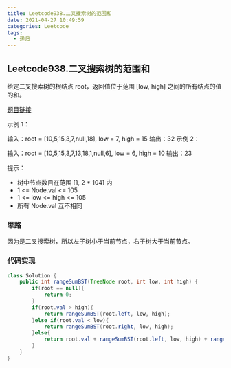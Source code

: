 ```yaml
---
title: Leetcode938.二叉搜索树的范围和
date: 2021-04-27 10:49:59
categories: Leetcode
tags:
  - 递归
---
```


## Leetcode938.二叉搜索树的范围和

给定二叉搜索树的根结点 root，返回值位于范围 [low, high] 之间的所有结点的值的和。

 [题目链接](https://leetcode-cn.com/problems/range-sum-of-bst)

<!--more-->

示例 1：


输入：root = [10,5,15,3,7,null,18], low = 7, high = 15
输出：32
示例 2：


输入：root = [10,5,15,3,7,13,18,1,null,6], low = 6, high = 10
输出：23


提示：

- 树中节点数目在范围 [1, 2 * 104] 内
- 1 <= Node.val <= 105
- 1 <= low <= high <= 105
- 所有 Node.val 互不相同



### 思路

因为是二叉搜索树，所以左子树小于当前节点，右子树大于当前节点。



### 代码实现

```java
class Solution {
    public int rangeSumBST(TreeNode root, int low, int high) {
        if(root == null){
            return 0;
        }
        if(root.val > high){
            return rangeSumBST(root.left, low, high);
        }else if(root.val < low){
            return rangeSumBST(root.right, low, high);
        }else{
            return root.val + rangeSumBST(root.left, low, high) + rangeSumBST(root.right, low, high);
        }
    }
}
```

